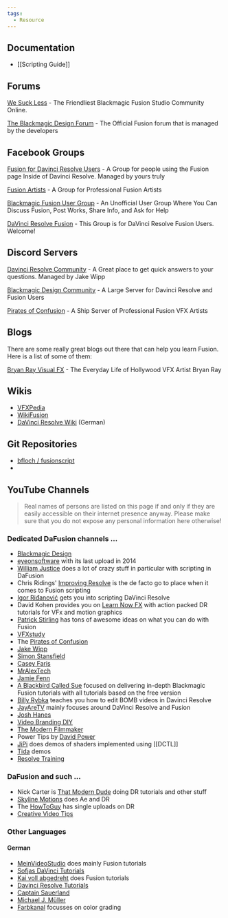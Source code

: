 ```yaml
---
tags:
  - Resource
---
```


## Documentation

- [[Scripting Guide]]



## Forums

[We Suck Less](https://steakunderwater.com/wesuckless) - The Friendliest Blackmagic Fusion Studio Community Online.

[The Blackmagic Design Forum](https://forum.blackmagicdesign.com/) - The Official Fusion forum that is managed by the developers

## Facebook Groups

[Fusion for Davinci Resolve Users](https://www.facebook.com/groups/DavinciResolveFusion) - A Group for people using the Fusion page Inside of Davinci Resolve. Managed by yours truly

[Fusion Artists](https://www.facebook.com/groups/blackmagic.fusion) - A Group for Professional Fusion Artists

[Blackmagic Fusion User Group](https://www.facebook.com/groups/1507383929534178) - An Unofficial User Group Where You Can Discuss Fusion, Post Works, Share Info, and Ask for Help

[DaVinci Resolve Fusion](https://www.facebook.com/groups/BlackmagicDesignFusion) - This Group is for DaVinci Resolve Fusion Users. Welcome!

## Discord Servers

[Davinci Resolve Community](https://discord.gg/3HWSHdg7fM) - A Great place to get quick answers to your questions. Managed by Jake Wipp

[Blackmagic Design Community](https://discord.gg/URJpZQQCmx) - A Large Server for Davinci Resolve and Fusion Users

[Pirates of Confusion](https://discord.gg/vnv8yr5gju) - A Ship Server of Professional Fusion VFX Artists


## Blogs

There are some really great blogs out there that can help you learn Fusion. Here is a list of some of them:

[Bryan Ray Visual FX](http://www.bryanray.name/wordpress/) - The Everyday Life of Hollywood VFX Artist Bryan Ray


## Wikis

- [VFXPedia](https://www.steakunderwater.com/VFXPedia/96.0.243.189/index4875.html?title=Main_Page)
- [WikiFusion](https://learnnowfx.com/wikifusion/)
- [DaVinci Resolve Wiki](http://www.davinci-resolve-forum.de/wiki/) (German)


## Git Repositories

- [bfloch / fusionscript](https://github.com/bfloch/fusionscript)
-


## YouTube Channels

> Real names of persons are listed on this page if and only if they are easily accessible on their internet presence anyway. Please make sure that you do not expose any personal information here otherwise!

### Dedicated DaFusion channels ...

* [Blackmagic Design](https://www.youtube.com/c/BlackmagicDesignOfficial)
* [eyeonsoftware](https://www.youtube.com/user/eyeonsoftware/videos) with its last upload in 2014
* [William Justice](https://www.youtube.com/channel/UCBHxgQI3JmCKhJuLLEQnnUA) does a lot of crazy stuff in particular with scripting in DaFusion
* Chris Ridings' [Improving Resolve](https://www.youtube.com/channel/UCATpHEAIqyE2CBpl2Zf847g) is the de facto go to place when it comes to Fusion scripting
* [Igor Riđanović](https://www.youtube.com/c/Hdhead) gets you into scripting DaVinci Resolve
* David Kohen provides you on [Learn Now FX](https://www.youtube.com/channel/UC23pqsthkUONHvw38aqwkyA) with action packed DR tutorials for VFx and motion graphics
* [Patrick Stirling](https://www.youtube.com/channel/UCkNXzFVAwU10ViF7xSR8ieA) has tons of awesome ideas on what you can do with Fusion
* [VFXstudy](https://www.youtube.com/channel/UC8XOaysyWKZ1gX_58QiqUXg)
* The [Pirates of Confusion](https://www.youtube.com/channel/UCL-EHsqaMSF28Fmo-m3Ja8Q)
* [Jake Wipp](https://www.youtube.com/channel/UCOxn_AHqfo9wCudWWnO4rkw)
* [Simon Stansfield](https://www.youtube.com/channel/UCd88-1oSGdcOB3UCBgLCXqw)
* [Casey Faris](https://www.youtube.com/channel/UCdfDjoLF5L6lLuDCkJw0P3g)
* [MrAlexTech](https://www.youtube.com/channel/UCTmY-LBmbLugkJ0ryZfjZTQ)
* [Jamie Fenn](https://www.youtube.com/channel/UCm-S7cenOOFKvcTUwD2xrVw)
* [A Blackbird Called Sue](https://www.youtube.com/c/ABlackbirdCalledSue) focused on delivering in-depth Blackmagic Fusion tutorials with all tutorials based on the free version
* [Billy Rybka](https://www.youtube.com/channel/UCqdEvPxIXLZE1uGhE8ZuSMw) teaches you how to edit BOMB videos in Davinci Resolve
* [JayAreTV](https://www.youtube.com/channel/UCn5GD-PNXWyonXQO8rH3vPw) mainly focuses around DaVinci Resolve and Fusion
* [Josh Hanes](https://www.youtube.com/channel/UCNtwGt4vJg13mP6kMWPFa_A)
* [Video Branding DIY](https://www.youtube.com/channel/UCohalV3gU0_umZeC7oH3Ymw)
* [The Modern Filmmaker](https://www.youtube.com/c/TheModernFilmmaker)
* Power Tips by [David Power](https://www.youtube.com/channel/UC7fa23w2ARHwbcwEYpVZYHQ)
* [JiPi](https://www.youtube.com/channel/UCItO4q_3JgMVV2MFIPDGQGg) does demos of shaders implemented using [[DCTL]]
* [Tida](https://www.youtube.com/channel/UCv3lIVq21UC_a1EUw8QOPZw) demos
* [Resolve Training](https://www.youtube.com/c/ResolveTraining)

### DaFusion and such ...

* Nick Carter is [That Modern Dude](https://www.youtube.com/channel/UCjTGot-9fjpmsH0PO-uOhDA) doing DR tutorials and other stuff
* [Skyline Motions](https://www.youtube.com/channel/UC1pJ74V_1-wEx5ysN034CaQ) does Ae and DR
* The [HowToGuy](https://www.youtube.com/channel/UC1JYDR8ZcGlNXMcBFOD_-qA) has single uploads on DR
* [Creative Video Tips](https://www.youtube.com/c/CreativeVideoTips)


### Other Languages

#### German

* [MeinVideoStudio](https://www.youtube.com/channel/UChOk9mbWtgR4mLgMv7z3qNQ) does mainly Fusion tutorials
* [Sofjas DaVinci Tutorials](https://www.youtube.com/channel/UCEAT38aIxoNJN30kvnDVO6w)
* [Kai voll abgedreht](https://www.youtube.com/channel/UCjo3Z1xv-FyOI4GuVkPvWjQ) does Fusion tutorials
* [Davinci Resolve Tutorials](https://www.youtube.com/channel/UCR0xO-CgnKeMjMQmrFWNAsg)
* [Captain Sauerland](https://www.youtube.com/channel/UCX7FusGLmzBk3WR_0xsyGbQ)
* [Michael J. Müller](https://www.youtube.com/channel/UCBg4TgszrvXPNswa_r73Jtg)
* [Farbkanal](https://www.youtube.com/channel/UCvWX4d2hCmnrIOKJWHX-KOg) focusses on color grading
